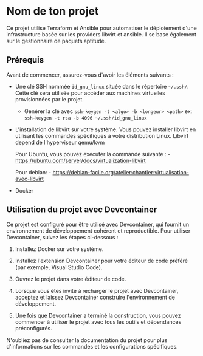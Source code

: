 # Nom de ton projet

Ce projet utilise Terraform et Ansible pour automatiser le déploiement d'une infrastructure basée sur les providers libvirt et ansible. Il se base également sur le gestionnaire de paquets aptitude.

## Prérequis

Avant de commencer, assurez-vous d'avoir les éléments suivants :

- Une clé SSH nommée `id_gnu_linux` située dans le répertoire `~/.ssh/`. Cette clé sera utilisée pour accéder aux machines virtuelles provisionnées par le projet.

    - Genérer la clé avec `ssh-keygen -t <algo> -b <longeur> <path>`
    ex: `ssh-keygen -t rsa -b 4096 ~/.ssh/id_gnu_linux` 

- L'installation de libvirt sur votre système. Vous pouvez installer libvirt en utilisant les commandes spécifiques à votre distribution Linux. Libvirt depend de l'hyperviseur qemu/kvm


    Pour Ubuntu, vous pouvez exécuter la commande suivante :
        - https://ubuntu.com/server/docs/virtualization-libvirt

    Pour debian:
        - https://debian-facile.org/atelier:chantier:virtualisation-avec-libvirt

- Docker


## Utilisation du projet avec Devcontainer

Ce projet est configuré pour être utilisé avec Devcontainer, qui fournit un environnement de développement cohérent et reproductible. Pour utiliser Devcontainer, suivez les étapes ci-dessous :

1. Installez Docker sur votre système.

2. Installez l'extension Devcontainer pour votre éditeur de code préféré (par exemple, Visual Studio Code).

3. Ouvrez le projet dans votre éditeur de code.

4. Lorsque vous êtes invité à recharger le projet avec Devcontainer, acceptez et laissez Devcontainer construire l'environnement de développement.

5. Une fois que Devcontainer a terminé la construction, vous pouvez commencer à utiliser le projet avec tous les outils et dépendances préconfigurés.

N'oubliez pas de consulter la documentation du projet pour plus d'informations sur les commandes et les configurations spécifiques.

